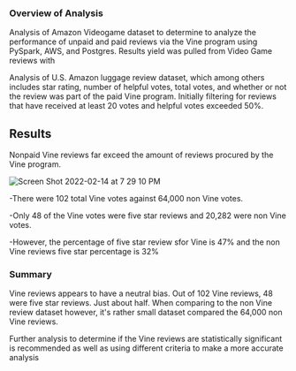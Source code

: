 ### Overview of Analysis

Analysis of Amazon Videogame dataset to determine to analyze the performance of unpaid and paid reviews via the Vine program using PySpark, AWS, and Postgres.  Results yield was pulled from Video Game reviews with

Analysis of U.S. Amazon luggage review dataset, which among others includes star rating, number of helpful votes, total votes, and whether or not the review was part of the paid Vine program. Initially filtering for reviews that have received at least 20 votes and helpful votes exceeded 50%.

## Results

Nonpaid Vine reviews far exceed the amount of reviews procured by the Vine program.

![Screen Shot 2022-02-14 at 7 29 10 PM](https://user-images.githubusercontent.com/92451164/153976767-0fca3252-c5d4-4b27-89dd-ddfea0499724.png)


-There were 102 total Vine votes against 64,000 non Vine votes.  

-Only 48 of the Vine votes were five star reviews and 20,282 were non Vine votes.

-However, the percentage of five star review sfor Vine is 47% and the non Vine reviews five star percentage is 32%

### Summary

Vine reviews appears to have a neutral bias. Out of 102 Vine reviews, 48 were five star reviews. Just about half.  When comparing to the non Vine review dataset however, it's rather small dataset compared the 64,000 non Vine reviews. 

Further analysis to determine if the Vine reviews are statistically significant is recommended as well as using different criteria to make a more accurate analysis  
